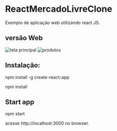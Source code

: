 # ReactMercadoLivreClone
Exemplo de aplicação web utilizando react JS.

## versão Web

![tela principal](https://i.imgur.com/2OyUhNy.png)
![produtos](https://i.imgur.com/fRP8n9u.png)


## Instalação:
npm install -g create-react-app

npm install


## Start app 

npm start

acesse http://localhost:3000 no browser.


